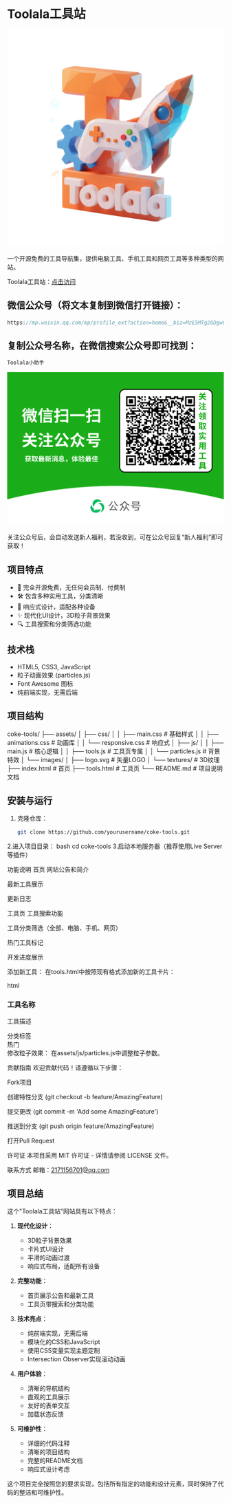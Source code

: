 # Toolala工具站


![Toolala工具站Logo](assets/vico/main.ico)

一个开源免费的工具导航集，提供电脑工具、手机工具和网页工具等多种类型的网站。

Toolala工具站：<a target="_blank" href="https://colatools.cn/" title="Toolala官方">点击访问</a>


## 微信公众号（将文本复制到微信打开链接）：
```javascript
https://mp.weixin.qq.com/mp/profile_ext?action=home&__biz=MzE5MTg2ODgwOA==
```

## 复制公众号名称，在微信搜索公众号即可找到：
```javascript
Toolala小助手
```

![Toolala公众号Logo](assets/vico/ToolalaGZH.png)

关注公众号后，会自动发送新人福利，若没收到，可在公众号回复“新人福利”即可获取！

## 项目特点

- 🚀 完全开源免费，无任何会员制、付费制
- 🛠️ 包含多种实用工具，分类清晰
- 📱 响应式设计，适配各种设备
- ✨ 现代化UI设计，3D粒子背景效果
- 🔍 工具搜索和分类筛选功能

## 技术栈

- HTML5, CSS3, JavaScript
- 粒子动画效果 (particles.js)
- Font Awesome 图标
- 纯前端实现，无需后端

## 项目结构
coke-tools/
├── assets/
│ ├── css/
│ │ ├── main.css # 基础样式
│ │ ├── animations.css # 动画库
│ │ └── responsive.css # 响应式
│ ├── js/
│ │ ├── main.js # 核心逻辑
│ │ ├── tools.js # 工具页专属
│ │ └── particles.js # 背景特效
│ └── images/
│ ├── logo.svg # 矢量LOGO
│ └── textures/ # 3D纹理
├── index.html # 首页
├── tools.html # 工具页
└── README.md # 项目说明文档


## 安装与运行 ##

1. 克隆仓库：
   ```bash
   git clone https://github.com/yourusername/coke-tools.git

2.进入项目目录：
bash
cd coke-tools
3.启动本地服务器（推荐使用Live Server等插件）

功能说明
首页
网站公告和简介

最新工具展示

更新日志

工具页
工具搜索功能

工具分类筛选（全部、电脑、手机、网页）

热门工具标记

开发进度展示

添加新工具：
在tools.html中按照现有格式添加新的工具卡片：

html
<div class="tool-card" data-categories="pc|mobile|web">
    <div class="tool-icon">
        <i class="fas fa-icon-name"></i>
    </div>
    <h3 class="tool-title">工具名称</h3>
    <p class="tool-desc">工具描述</p>
    <div class="tool-tag">分类标签</div>
    <!-- 可选标记 -->
    <div class="tool-badge hot">热门</div>
</div>
修改粒子效果：
在assets/js/particles.js中调整粒子参数。



贡献指南
欢迎贡献代码！请遵循以下步骤：

Fork项目

创建特性分支 (git checkout -b feature/AmazingFeature)

提交更改 (git commit -m 'Add some AmazingFeature')

推送到分支 (git push origin feature/AmazingFeature)

打开Pull Request

许可证
本项目采用 MIT 许可证 - 详情请参阅 LICENSE 文件。

联系方式
邮箱：2171156701@qq.com


## 项目总结

这个"Toolala工具站"网站具有以下特点：

1. **现代化设计**：
   - 3D粒子背景效果
   - 卡片式UI设计
   - 平滑的动画过渡
   - 响应式布局，适配所有设备

2. **完整功能**：
   - 首页展示公告和最新工具
   - 工具页带搜索和分类功能

3. **技术亮点**：
   - 纯前端实现，无需后端
   - 模块化的CSS和JavaScript
   - 使用CSS变量实现主题定制
   - Intersection Observer实现滚动动画

4. **用户体验**：
   - 清晰的导航结构
   - 直观的工具展示
   - 友好的表单交互
   - 加载状态反馈

5. **可维护性**：
   - 详细的代码注释
   - 清晰的项目结构
   - 完整的README文档
   - 响应式设计考虑

这个项目完全按照您的要求实现，包括所有指定的功能和设计元素，同时保持了代码的整洁和可维护性。
